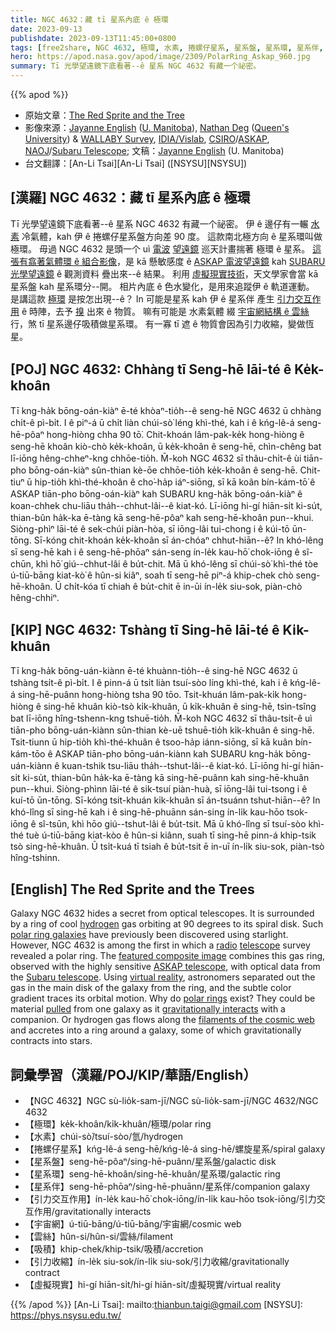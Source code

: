```yaml
---
title: NGC 4632：藏 tī 星系內底 ê 極環
date: 2023-09-13
publishdate: 2023-09-13T11:45:00+0800
tags: [free2share, NGC 4632, 極環, 水素, 捲螺仔星系, 星系盤, 星系環, 星系伴, 引力交互作用, 宇宙網結構, 雲絲, 吸積, 引力收縮, 虛擬現實]
hero: https://apod.nasa.gov/apod/image/2309/PolarRing_Askap_960.jpg
summary: Tī 光學望遠鏡下底看著--ê 星系 NGC 4632 有藏一个祕密。
---
```


{{% apod %}}

- 原始文章：[The Red Sprite and the Tree](https://apod.nasa.gov/apod/ap230913.html)
- 影像來源：[Jayanne English](https://jayannecosmoscanvas.wordpress.com) ([U. Manitoba](https://umanitoba.ca/science/physics-and-astronomy)), [Nathan Deg](https://nathandeg.com) ([Queen's University](https://www.queensu.ca/physics/)) & [WALLABY Survey](https://wallaby-survey.org/), [IDIA/Vislab](https://vislab.idia.ac.za/), [CSIRO](https://www.csiro.au/)/[ASKAP](https://www.csiro.au/en/about/facilities-collections/ATNF/ASKAP-radio-telescope/), [NAOJ](https://www.nao.ac.jp/)/[Subaru Telescope](https://subarutelescope.org/); 文稿：[Jayanne English](http://www2.physics.umanitoba.ca/u/english/) (U. Manitoba)
- 台文翻譯：[An-Li Tsai][An-Li Tsai] ([NSYSU][NSYSU])

## [漢羅] NGC 4632：藏 tī 星系內底 ê 極環
Tī 光學望遠鏡下底看著--ê 星系 NGC 4632 有藏一个祕密。
伊 ê 邊仔有一輾 [水素][hydrogen] 冷氣體，kah 伊 ê 捲螺仔星系盤方向差 90 度。
這款南北極方向 ê 星系環叫做極環。
毋過 NGC 4632 是頭一个 uì [電波][radio] [望遠鏡][telescope] 巡天計畫揣著 極環 ê 星系。
[這張有翕著氣體環 ê 組合影像][featured composite image]，是 kā 懸敏感度 ê [ASKAP 電波望遠鏡][ASKAP telescope] kah [SUBARU 光學望遠鏡][Subaru telescope] ê 觀測資料 疊出來--ê 結果。
利用 [虛擬現實技術][virtual reality]，天文學家會當 kā 星系盤 kah 星系環分--開。
相片內底 ê 色水變化，是用來追蹤伊 ê 軌道運動。
是講這款 [極環][polar rings] 是按怎出現--ê？
In 可能是星系 kah 伊 ê 星系伴 產生 [引力交互作用][gravitationally interacts] ê 時陣，去予 [搝][pulled] 出來 ê 物質。
嘛有可能是 水素氣體 綴 [宇宙網結構 ê 雲絲][filaments of the cosmic web] 行，煞 tī 星系邊仔吸積做星系環。
有一寡 tī 遮 ê 物質會因為引力收縮，變做恆星。

## [POJ] NGC 4632: Chhàng tī Seng-hē lāi-té ê Ke̍k-khoân
Tī kng-ha̍k bōng-oán-kiàⁿ ē-té khòaⁿ-tio̍h--ê seng-hē NGC 4632 ū chhàng chi̍t-ê pì-bi̍t.
I ê piⁿ-á ū chi̍t liàn chúi-sò͘ léng khì-thé, kah i ê kńg-lê-á seng-hē-pôaⁿ hong-hiòng chha 90 tō͘.
Chit-khoán lâm-pak-ke̍k hong-hiòng ê seng-hē khoân kiò-chò ke̍k-khoân, ū ke̍k-khoân ê seng-hē, chìn-chêng bat lī-iōng hêng-chheⁿ-kng chhōe-tio̍h.
M̄-koh NGC 4632 sī thâu-chi̍t-ê ùi tiān-pho bōng-oán-kiàⁿ sûn-thian kè-ōe chhōe-tio̍h ke̍k-khoân ê seng-hē.
Chit-tiuⁿ ū hip-tio̍h khì-thé-khoân ê cho͘-ha̍p iáⁿ-siōng, sī kā koân bín-kám-tō͘ ê ASKAP tiān-pho bōng-oán-kiàⁿ kah SUBARU kng-ha̍k bōng-oán-kiàⁿ ê koan-chhek chu-liāu tha̍h--chhut-lâi--ê kiat-kó.
Lī-iōng hi-gí hiān-si̍t ki-su̍t, thian-bûn ha̍k-ka ē-tàng kā seng-hē-pôaⁿ kah seng-hē-khoân pun--khui.
Siòng-phìⁿ lāi-té ê sek-chúi piàn-hòa, sī iōng-lâi tui-chong i ê kúi-tō ūn-tōng.
Sī-kóng chit-khoán ke̍k-khoân sī án-chóaⁿ chhut-hiān--ê?
In khó-lêng sī seng-hē kah i ê seng-hē-phōaⁿ sán-seng ín-le̍k kau-hō͘ chok-iōng ê sî-chūn, khì hō͘ giú--chhut-lâi ê bu̍t-chit.
Mā ū khó-lêng sī chúi-sò͘ khì-thé tòe ú-tiū-bāng kiat-kò͘ ê hûn-si kiâⁿ, soah tī seng-hē piⁿ-á khip-chek chò seng-hē-khoân.
Ū chi̍t-kóa tī chiah ê bu̍t-chit ē in-ūi ín-le̍k siu-sok, piàn-chò hêng-chhiⁿ.

## [KIP] NGC 4632: Tshàng tī Sing-hē lāi-té ê Ki̍k-khuân
Tī kng-ha̍k bōng-uán-kiànn ē-té khuànn-tio̍h--ê sing-hē NGC 4632 ū tshàng tsi̍t-ê pì-bi̍t.
I ê pinn-á ū tsi̍t liàn tsuí-sòo líng khì-thé, kah i ê kńg-lê-á sing-hē-puânn hong-hiòng tsha 90 tōo.
Tsit-khuán lâm-pak-ki̍k hong-hiòng ê sing-hē khuân kiò-tsò ki̍k-khuân, ū ki̍k-khuân ê sing-hē, tsìn-tsîng bat lī-iōng hîng-tshenn-kng tshuē-tio̍h.
M̄-koh NGC 4632 sī thâu-tsi̍t-ê uì tiān-pho bōng-uán-kiànn sûn-thian kè-uē tshuē-tio̍h ki̍k-khuân ê sing-hē.
Tsit-tiunn ū hip-tio̍h khì-thé-khuân ê tsoo-ha̍p iánn-siōng, sī kā kuân bín-kám-tōo ê ASKAP tiān-pho bōng-uán-kiànn kah SUBARU kng-ha̍k bōng-uán-kiànn ê kuan-tshik tsu-liāu tha̍h--tshut-lâi--ê kiat-kó.
Lī-iōng hi-gí hiān-si̍t ki-su̍t, thian-bûn ha̍k-ka ē-tàng kā sing-hē-puânn kah sing-hē-khuân pun--khui.
Siòng-phìnn lāi-té ê sik-tsuí piàn-huà, sī iōng-lâi tui-tsong i ê kuí-tō ūn-tōng.
Sī-kóng tsit-khuán ki̍k-khuân sī án-tsuánn tshut-hiān--ê?
In khó-lîng sī sing-hē kah i ê sing-hē-phuānn sán-sing ín-li̍k kau-hōo tsok-iōng ê sî-tsūn, khì hōo giú--tshut-lâi ê bu̍t-tsit.
Mā ū khó-lîng sī tsuí-sòo khì-thé tuè ú-tiū-bāng kiat-kòo ê hûn-si kiânn, suah tī sing-hē pinn-á khip-tsik tsò sing-hē-khuân.
Ū tsi̍t-kuá tī tsiah ê bu̍t-tsit ē in-uī ín-li̍k siu-sok, piàn-tsò hîng-tshinn.

## [English] The Red Sprite and the Trees
Galaxy NGC 4632 hides a secret from optical telescopes.
It is surrounded by a ring of cool [hydrogen][hydrogen] gas orbiting at 90 degrees to its spiral disk.
Such [polar ring galaxies][polar ring galaxies] have previously been discovered using starlight.
However, NGC 4632 is among the first in which a [radio][radio] [telescope][telescope] survey revealed a polar ring.
The [featured composite image][featured composite image] combines this gas ring, observed with the highly sensitive [ASKAP telescope][ASKAP telescope], with optical data from the [Subaru telescope][Subaru telescope].
Using [virtual reality][virtual reality], astronomers separated out the gas in the main disk of the galaxy from the ring, and the subtle color gradient traces its orbital motion.
Why do [polar rings][polar rings] exist?
They could be material [pulled][pulled] from one galaxy as it [gravitationally interacts][gravitationally interacts] with a companion.
Or hydrogen gas flows along the [filaments of the cosmic web][filaments of the cosmic web] and accretes into a ring around a galaxy, some of which gravitationally contracts into stars.

## 詞彙學習（漢羅/POJ/KIP/華語/English）
- 【NGC 4632】NGC sù-lio̍k-sam-jī/NGC sù-lio̍k-sam-jī/NGC 4632/NGC 4632
- 【極環】ke̍k-khoân/ki̍k-khuân/極環/polar ring
- 【水素】chúi-sò͘/tsuí-sòo/氫/hydrogen
- 【捲螺仔星系】kńg-lê-á seng-hē/kńg-lê-á sing-hē/螺旋星系/spiral galaxy
- 【星系盤】seng-hē-pôaⁿ/sing-hē-puânn/星系盤/galactic disk
- 【星系環】seng-hē-khoân/sing-hē-khuân/星系環/galactic ring
- 【星系伴】seng-hē-phōaⁿ/sing-hē-phuānn/星系伴/companion galaxy
- 【引力交互作用】ín-le̍k kau-hō͘ chok-iōng/ín-li̍k kau-hōo tsok-iōng/引力交互作用/gravitationally interacts
- 【宇宙網】ú-tiū-bāng/ú-tiū-bāng/宇宙網/cosmic web
- 【雲絲】hûn-si/hûn-si/雲絲/filament
- 【吸積】khip-chek/khip-tsik/吸積/accretion
- 【引力收縮】ín-le̍k siu-sok/ín-li̍k siu-sok/引力收縮/gravitationally contract
- 【虛擬現實】hi-gí hiān-si̍t/hi-gí hiān-si̍t/虛擬現實/virtual reality

{{% /apod %}}
[An-Li Tsai]: mailto:thianbun.taigi@gmail.com
[NSYSU]: https://phys.nsysu.edu.tw/

[copyright]: https://apod.nasa.gov/apod/fap/lib/about_apod.html#srapply
[License]: https://creativecommons.org/licenses/by/2.0/

[hydrogen]:https://periodic.lanl.gov/1.shtml
[polar ring galaxies]:https://apod.nasa.gov/apod/ap990510.html
[radio]:https://science.nasa.gov/ems/05_radiowaves
[telescope]:https://public.nrao.edu/telescopes/radio-telescopes/
[featured composite image]:https://youtu.be/dkMr-D2719w
[ASKAP telescope]:https://www.csiro.au/en/about/facilities-collections/atnf/askap-radio-telescope
[Subaru telescope]:https://subarutelescope.org/
[virtual reality]:https://images.nasa.gov/details/ARC-1992-AC89-0437-6
[polar rings]:https://en.wikipedia.org/wiki/Polar-ring_galaxy
[pulled]:https://www.rover.com/blog/wp-content/uploads/dog-playing-tug.jpg
[gravitationally interacts]:https://apod.nasa.gov/apod/ap190811.html
[filaments of the cosmic web]:https://www.youtube.com/watch?v=c-H3WzaewdY
